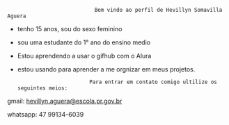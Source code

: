                                Bem vindo ao perfil de Hevillyn Somavilla Aguera
                                
-   tenho 15 anos, sou do sexo feminino
-   sou uma estudante do 1° ano do ensino medio
-   Estou aprendendo a usar o gifhub com o Alura
-   estou usando para aprender a me orgnizar em meus projetos.


     
                               Para entrar em contato comigo ultilize os seguintes meios:
   gmail: hevillyn.aguera@escola.pr.gov.br  
   
   whatsapp: 47 99134-6039
